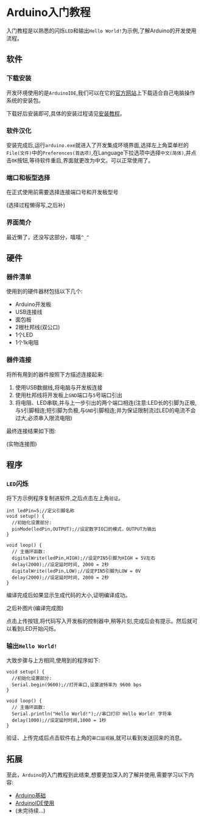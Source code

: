 # Arduino入门教程

入门教程是以熟悉的闪烁`LED`和输出`Hello World!`为示例,了解Arduino的开发使用流程。

## 软件

### 下载安装

开发环境使用的是`ArduinoIDE`,我们可以在它的[官方网站](https://www.arduino.cc/en/software)上下载适合自己电脑操作系统的安装包。

下载好后安装即可,具体的安装过程请见[安装教程](ide.md#_1)。

### 软件汉化

安装完成后,运行`arduino.exe`就进入了开发集成环境界面,选择左上角菜单栏的`File(文件)`中的`Preferences(首选项)`,在Language下拉选项中选择`中文(简体)`,并点击`OK`按钮,等待软件重启,界面就更改为中文。可以正常使用了。

### 端口和板型选择

在正式使用前需要选择连接端口号和开发板型号

(选择过程懒得写,之后补)

### 界面简介

最近懒了，还没写这部分，嘻嘻`^_^`

## 硬件

### 器件清单

使用到的硬件器材包括以下几个:

- Arduino开发板
- USB连接线
- 面包板
- 2根杜邦线(双公口)
- 1个LED
- 1个1k电阻

### 器件连接

将所有用到的器件按照下方描述连接起来:

1. 使用USB数据线,将电脑与开发板连接
2. 使用杜邦线将开发板上`GND`端口与`5`号端口引出
3. 将电阻、LED串联,并与上一步引出的两个端口相连(注意:LED长的引脚为正极,与`5`引脚相连;短引脚为负极,与`GND`引脚相连;并为保证限制流过LED的电流不会过大,必须串入限流电阻)

最终连接结果如下图:

(实物连接图)

## 程序

### `LED`闪烁

将下方示例程序复制进软件,之后点击左上角`验证`。

```arduino
int ledPin=5;//定义引脚名称
void setup() {
  //初始化设置部分:
  pinMode(ledPin,OUTPUT);//设定数字IO口的模式，OUTPUT为输出
}

void loop() {
  // 主循环函数:
  digitalWrite(ledPin,HIGH);//设定PIN5引脚为HIGH = 5V左右
  delay(2000);//设定延时时间, 2000 = 2秒
  digitalWrite(ledPin,LOW);//设定PIN5引脚为LOW = 0V
  delay(2000);//设定延时时间, 2000 = 2秒
}
```

编译完成后如果显示生成代码的大小,证明编译成功。

之后补图片(编译完成图)

点击上传按钮,将代码写入开发板的控制器中,稍等片刻,完成后会有提示。然后就可以看到LED开始闪烁。

### 输出`Hello World!`

大致步骤与上方相同,使用到的程序如下:

```
void setup() {
  //初始化设置部分:
  Serial.begin(9600);//打开串口,设置波特率为 9600 bps
}

void loop() {
  // 主循环函数:
  Serial.println("Hello World!");//串口打印 Hello World! 字符串
  delay(1000);//设定延时时间,1000 = 1秒
}
```

验证、上传完成后点击软件右上角的`串口监视器`,就可以看到发送回来的消息。

## 拓展

至此，`Arduino`的入门教程到此结束,想要更加深入的了解并使用,需要学习以下内容:

- [Arduino基础](base.md)
- [ArduinoIDE使用](ide.md)
- (未完待续...)
